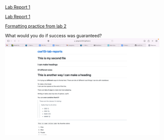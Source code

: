 [Lab Report 1](lab-report-1-week-2.html)

[Lab Report 1](https://gingersmith4.github.io/cse15l-lab-reports/lab-report-1-week-2.html)

[Formatting practice from lab 2](testing.html)

What would you do if success was guaranteed?
![Screenshot of my website](/exampleScreenShot.png)
